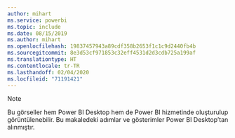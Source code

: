 ```yaml
---
author: mihart
ms.service: powerbi
ms.topic: include
ms.date: 08/15/2019
ms.author: mihart
ms.openlocfilehash: 19837457943a89cdf358b2653f1c1c9d2440fb4b
ms.sourcegitcommit: 8e3d53cf971853c32eff4531d2d3cdb725a199af
ms.translationtype: HT
ms.contentlocale: tr-TR
ms.lasthandoff: 02/04/2020
ms.locfileid: "71191421"
---
```

>[!NOTE]
>Bu görseller hem Power BI Desktop hem de Power BI hizmetinde oluşturulup görüntülenebilir. Bu makaledeki adımlar ve gösterimler Power BI Desktop’tan alınmıştır. 
